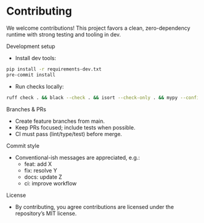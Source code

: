 # Contributing

We welcome contributions! This project favors a clean, zero-dependency runtime with strong testing and tooling in dev.

Development setup
- Install dev tools:
```bash path=null start=null
pip install -r requirements-dev.txt
pre-commit install
```
- Run checks locally:
```bash path=null start=null
ruff check . && black --check . && isort --check-only . && mypy --config-file mypy.ini && pytest -q --tb=short
```

Branches & PRs
- Create feature branches from main.
- Keep PRs focused; include tests when possible.
- CI must pass (lint/type/test) before merge.

Commit style
- Conventional-ish messages are appreciated, e.g.:
  - feat: add X
  - fix: resolve Y
  - docs: update Z
  - ci: improve workflow

License
- By contributing, you agree contributions are licensed under the repository’s MIT license.
